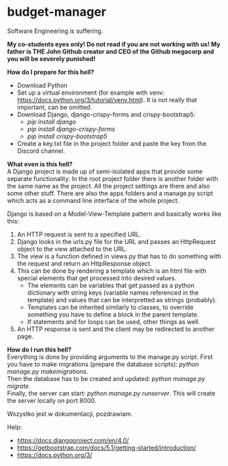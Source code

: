 # budget-manager

Software Engineering is suffering.

<b>My co-students eyes only! Do not read if you are not working with us! My father is THE John Github creator and CEO of the Github megacorp and you will be severely punished!</b>

<b>How do I prepare for this hell?</b>
- Download Python
- Set up a virtual environment (for example with venv: https://docs.python.org/3/tutorial/venv.html). It is not really that important, can be omitted.
- Download Django, django-crispy-forms and crispy-bootstrap5:
  - <i>pip install django</i>
  - <i>pip install django-crispy-forms</i>
  - <i>pip install crispy-bootstrap5</i>
- Create a key.txt file in the project folder and paste the key from the Discord channel.

<b>What even is this hell?</b><br>
A Django project is made up of semi-isolated apps that provide some separate functionality. In the root project folder there is another folder with the same name as the project. All the project settings are there and also some other stuff. There are also the apps folders and a manage.py script which acts as a command line interface of the whole project.
  
Django is based on a Model-View-Template pattern and basically works like this:
1. An HTTP request is sent to a specified URL.
2. Django looks in the urls.py file for the URL and passes an HttpRequest object to the view attached to the URL.
3. The view is a function defined in views.py that has to do something with the request and return an HttpResponse object.
4. This can be done by rendering a template which is an html file with special elements that get processed into desired values.
    - The elements can be variables that get passed as a python dictionary with string keys (variable names referenced in the template) and values that can be interpretted as strings (probably).
    - Templates can be inherited similarly to classes, to override something you have to define a block in the parent template.
    - If statements and for loops can be used, other things as well.
5. An HTTP response is sent and the client may be redirected to another page.

<b>How do I run this hell?</b><br>
Everything is done by providing arguments to the manage.py script. First you have to make migrations (prepare the database scripts): <i>python manage.py makemigrations</i>.<br>
Then the database has to be created and updated: <i>python manage.py migrate</i>.<br>
Finally, the server can start: <i>python manage.py runserver</i>. This will create the server locally on port 8000.

Wszystko jest w dokumentacji, pozdrawiam.

Help:
- https://docs.djangoproject.com/en/4.0/
- https://getbootstrap.com/docs/5.1/getting-started/introduction/
- https://docs.python.org/3/
